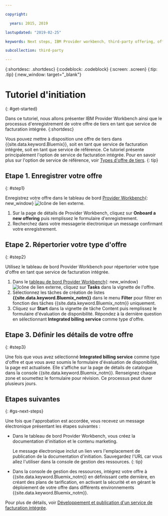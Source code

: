 ```yaml
---

copyright:

  years: 2015, 2019

lastupdated: "2019-02-25"

keywords: Next steps, IBM Provider workbench, third-party offering, offering type

subcollection: third-party

---
```


{:shortdesc: .shortdesc}
{:codeblock: .codeblock}
{:screen: .screen}
{:tip: .tip}
{:new_window: target="_blank"}

# Tutoriel d'initiation
{: #get-started}

Dans ce tutoriel, nous allons présenter IBM Provider Workbench ainsi que le processus d'enregistrement de votre offre de tiers en tant que service de facturation intégrée.
{:shortdesc}

Vous pouvez mettre à disposition une offre de tiers dans {{site.data.keyword.Bluemix}}, soit en tant que service de facturation intégrée, soit en tant que service de référence. Ce tutoriel présente principalement l'option de service de facturation intégrée. Pour en savoir plus sur l'option de service de référence, voir [Types d'offre de tiers](/docs/third-party?topic=third-party-offering-types#offering-types).
{: tip}

## Etape 1. Enregistrer votre offre
{: #step1}

Enregistrez votre offre dans le tableau de bord [Provider Workbench](https://www.ibm.com/marketplace/workbench/){: new_window} ![Icône de lien externe](../icons/launch-glyph.svg "Icône de lien externe").

1. Sur la page de détails de Provider Workbench, cliquez sur **Onboard a new offering** puis remplissez le formulaire d'enregistrement.
2. Recherchez dans votre messagerie électronique un message confirmant votre enregistrement.

## Etape 2. Répertorier votre type d'offre
{: #step2}

Utilisez le tableau de bord Provider Workbench pour répertorier votre type d'offre en tant que service de facturation intégrée.

1. Dans le [tableau de bord Provider Workbench](https://www.ibm.com/marketplace/workbench/provider/dashboard){: new_window} ![Icône de lien externe](../icons/launch-glyph.svg "Icône de lien externe"), cliquez sur **Tasks** dans la vignette de l'offre.
2. Sélectionnez les tâches de création de listes **{{site.data.keyword.Bluemix_notm}}** dans le menu **Filter** pour filtrer en fonction des tâches {{site.data.keyword.Bluemix_notm}} uniquement.
3. Cliquez sur **Start** dans la vignette de tâche Content puis remplissez le formulaire d'évaluation de disponibilité. Répondez à la dernière question en sélectionnant **Integrated billing service** comme type d'offre.

## Etape 3. Définir les détails de votre offre
{: #step3}

Une fois que vous avez sélectionné **Integrated billing service** comme type d'offre et que vous avez soumis le formulaire d'évaluation de disponibilité, la page est actualisée. Elle s'affiche sur la page de détails de catalogue dans la console {{site.data.keyword.Bluemix_notm}}. Renseignez chaque zone et soumettez le formulaire pour révision. Ce processus peut durer plusieurs jours.

## Etapes suivantes
{: #gs-next-steps}

Une fois que l'approbation est accordée, vous recevez un message électronique présentant les étapes suivantes :

* Dans le tableau de bord Provider Workbench, vous créez la documentation d'initiation et le contenu marketing.

  Le message électronique inclut un lien vers l'emplacement de publication de la documentation d'initiation. Sauvegardez l'URL car vous allez l'utiliser dans la console de gestion des ressources. 
  {: tip}

* Dans la console de gestion des ressources, intégrez votre offre à {{site.data.keyword.Bluemix_notm}} en définissant cette dernière, en créant des plans de tarification, en activant la sécurité et en gérant le déploiement de votre offre dans différents environnements {{site.data.keyword.Bluemix_notm}}. 

Pour plus de détails, voir [Développement et publication d'un service de facturation intégrée](/docs/third-party?topic=third-party-overview#overview). 
